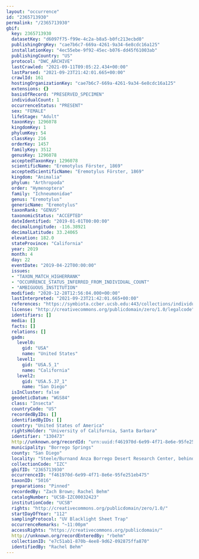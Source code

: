 ```yaml
---
layout: "occurrence"
id: "2365713930"
permalink: "/2365713930"
gbif:
  key: 2365713930
  datasetKey: "d6097f75-f99e-4c2a-b8a5-b0fc213ecbd0"
  publishingOrgKey: "cae7b6c7-669a-4261-9a34-6e8cdc16a125"
  installationKey: "4ec55ebe-9f92-45ec-b076-dd45f61003ab"
  publishingCountry: "US"
  protocol: "DWC_ARCHIVE"
  lastCrawled: "2021-09-11T09:05:22.434+00:00"
  lastParsed: "2021-09-23T21:42:01.665+00:00"
  crawlId: 161
  hostingOrganizationKey: "cae7b6c7-669a-4261-9a34-6e8cdc16a125"
  extensions: {}
  basisOfRecord: "PRESERVED_SPECIMEN"
  individualCount: 1
  occurrenceStatus: "PRESENT"
  sex: "FEMALE"
  lifeStage: "Adult"
  taxonKey: 1296078
  kingdomKey: 1
  phylumKey: 54
  classKey: 216
  orderKey: 1457
  familyKey: 3512
  genusKey: 1296078
  acceptedTaxonKey: 1296078
  scientificName: "Eremotylus Förster, 1869"
  acceptedScientificName: "Eremotylus Förster, 1869"
  kingdom: "Animalia"
  phylum: "Arthropoda"
  order: "Hymenoptera"
  family: "Ichneumonidae"
  genus: "Eremotylus"
  genericName: "Eremotylus"
  taxonRank: "GENUS"
  taxonomicStatus: "ACCEPTED"
  dateIdentified: "2019-01-01T00:00:00"
  decimalLongitude: -116.38921
  decimalLatitude: 33.24065
  elevation: 182.0
  stateProvince: "California"
  year: 2019
  month: 4
  day: 22
  eventDate: "2019-04-22T00:00:00"
  issues:
  - "TAXON_MATCH_HIGHERRANK"
  - "OCCURRENCE_STATUS_INFERRED_FROM_INDIVIDUAL_COUNT"
  - "AMBIGUOUS_INSTITUTION"
  modified: "2020-12-28T12:56:04.000+00:00"
  lastInterpreted: "2021-09-23T21:42:01.665+00:00"
  references: "https://symbiota.ccber.ucsb.edu:443/collections/individual/index.php?occid=130473"
  license: "http://creativecommons.org/publicdomain/zero/1.0/legalcode"
  identifiers: []
  media: []
  facts: []
  relations: []
  gadm:
    level0:
      gid: "USA"
      name: "United States"
    level1:
      gid: "USA.5_1"
      name: "California"
    level2:
      gid: "USA.5.37_1"
      name: "San Diego"
  isInCluster: false
  geodeticDatum: "WGS84"
  class: "Insecta"
  countryCode: "US"
  recordedByIDs: []
  identifiedByIDs: []
  country: "United States of America"
  rightsHolder: "University of California, Santa Barbara"
  identifier: "130473"
  http://unknown.org/recordId: "urn:uuid:f461970d-6e99-4f71-8e6e-95fe251eb475"
  municipality: "Borrego Springs"
  county: "San Diego"
  locality: "Steele/Burnand Anza Borrego Desert Research Center, behind building"
  collectionCode: "IZC"
  gbifID: "2365713930"
  occurrenceID: "f461970d-6e99-4f71-8e6e-95fe251eb475"
  taxonID: "5016"
  preparations: "Pinned"
  recordedBy: "Zach Brown; Rachel Behm"
  catalogNumber: "UCSB-IZC00032423"
  institutionCode: "UCSB"
  rights: "http://creativecommons.org/publicdomain/zero/1.0/"
  startDayOfYear: "112"
  samplingProtocol: "UV Blacklight Sheet Trap"
  occurrenceRemarks: "~11:00pm"
  accessRights: "https://creativecommons.org/publicdomain/"
  http://unknown.org/recordEnteredBy: "rbehm"
  collectionID: "e7c51ab1-870b-4ee8-9d62-092875ffa870"
  identifiedBy: "Rachel Behm"
---
```

